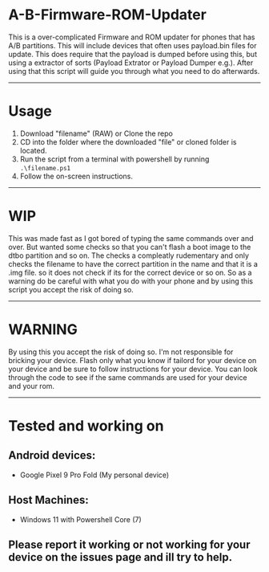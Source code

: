 # A-B-Firmware-ROM-Updater
This is a over-complicated Firmware and ROM updater for phones that has A/B partitions.
This will include devices that often uses payload.bin files for update. This does require that the payload is dumped before using this, but using a extractor of sorts (Payload Extrator or Payload Dumper e.g.). After using that this script will guide you through what you need to do afterwards.

---

# Usage
1. Download "filename" (RAW) or Clone the repo
2. CD into the folder where the downloaded "file" or cloned folder is located.
3. Run the script from a terminal with powershell by running `.\filename.ps1`
4. Follow the on-screen instructions.

---

# WIP
This was made fast as I got bored of typing the same commands over and over. But wanted some checks so that you can't flash a boot image to the dtbo partition and so on. The checks a compleatly rudementary and only checks the filename to have the correct partition in the name and that it is a .img file. so it does not check if its for the correct device or so on. So as a warning do be careful with what you do with your phone and by using this script you accept the risk of doing so.

---

# WARNING
By using this you accept the risk of doing so. I'm not responsible for bricking your device. Flash only what you know if tailord for your device on your device and be sure to follow instructions for your device. You can look through the code to see if the same commands are used for your device and your rom.

---

# Tested and working on
## Android devices:
- Google Pixel 9 Pro Fold (My personal device)


## Host Machines:
- Windows 11 with Powershell Core (7)

## Please report it working or not working for your device on the issues page and ill try to help.
